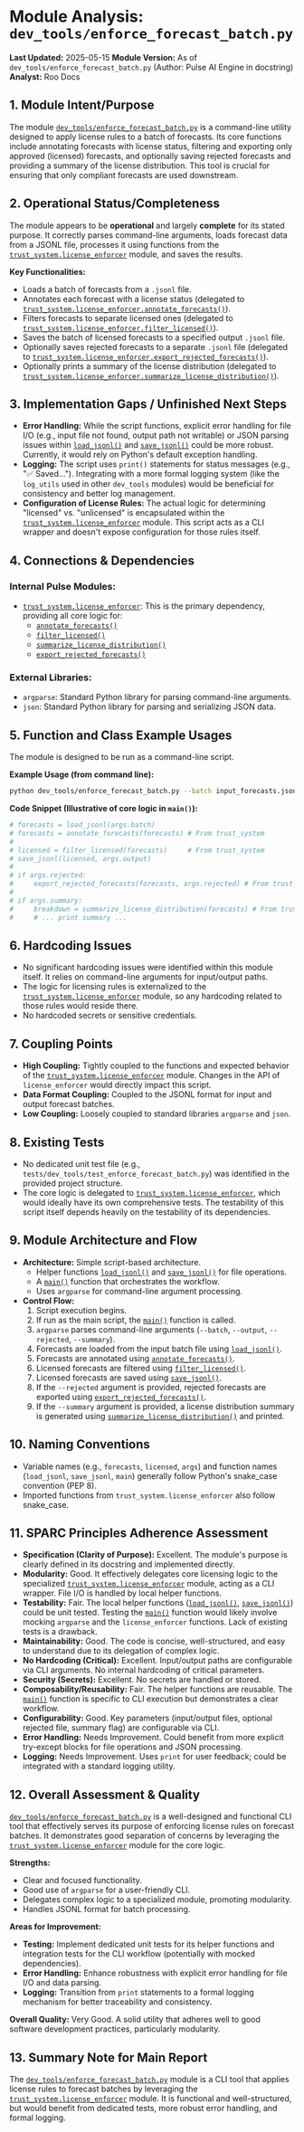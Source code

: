 # Module Analysis: `dev_tools/enforce_forecast_batch.py`

**Last Updated:** 2025-05-15
**Module Version:** As of `dev_tools/enforce_forecast_batch.py` (Author: Pulse AI Engine in docstring)
**Analyst:** Roo Docs

## 1. Module Intent/Purpose

The module [`dev_tools/enforce_forecast_batch.py`](dev_tools/enforce_forecast_batch.py:1) is a command-line utility designed to apply license rules to a batch of forecasts. Its core functions include annotating forecasts with license status, filtering and exporting only approved (licensed) forecasts, and optionally saving rejected forecasts and providing a summary of the license distribution. This tool is crucial for ensuring that only compliant forecasts are used downstream.

## 2. Operational Status/Completeness

The module appears to be **operational** and largely **complete** for its stated purpose. It correctly parses command-line arguments, loads forecast data from a JSONL file, processes it using functions from the [`trust_system.license_enforcer`](trust_system/license_enforcer.py:1) module, and saves the results.

**Key Functionalities:**
-   Loads a batch of forecasts from a `.jsonl` file.
-   Annotates each forecast with a license status (delegated to [`trust_system.license_enforcer.annotate_forecasts()`](trust_system/license_enforcer.py:17)).
-   Filters forecasts to separate licensed ones (delegated to [`trust_system.license_enforcer.filter_licensed()`](trust_system/license_enforcer.py:18)).
-   Saves the batch of licensed forecasts to a specified output `.jsonl` file.
-   Optionally saves rejected forecasts to a separate `.jsonl` file (delegated to [`trust_system.license_enforcer.export_rejected_forecasts()`](trust_system/license_enforcer.py:20)).
-   Optionally prints a summary of the license distribution (delegated to [`trust_system.license_enforcer.summarize_license_distribution()`](trust_system/license_enforcer.py:19)).

## 3. Implementation Gaps / Unfinished Next Steps

-   **Error Handling:** While the script functions, explicit error handling for file I/O (e.g., input file not found, output path not writable) or JSON parsing issues within [`load_jsonl()`](dev_tools/enforce_forecast_batch.py:23) and [`save_jsonl()`](dev_tools/enforce_forecast_batch.py:27) could be more robust. Currently, it would rely on Python's default exception handling.
-   **Logging:** The script uses `print()` statements for status messages (e.g., "✅ Saved..."). Integrating with a more formal logging system (like the `log_utils` used in other `dev_tools` modules) would be beneficial for consistency and better log management.
-   **Configuration of License Rules:** The actual logic for determining "licensed" vs. "unlicensed" is encapsulated within the [`trust_system.license_enforcer`](trust_system/license_enforcer.py:1) module. This script acts as a CLI wrapper and doesn't expose configuration for those rules itself.

## 4. Connections & Dependencies

### Internal Pulse Modules:
-   [`trust_system.license_enforcer`](trust_system/license_enforcer.py:1): This is the primary dependency, providing all core logic for:
    -   [`annotate_forecasts()`](trust_system/license_enforcer.py:17)
    -   [`filter_licensed()`](trust_system/license_enforcer.py:18)
    -   [`summarize_license_distribution()`](trust_system/license_enforcer.py:19)
    -   [`export_rejected_forecasts()`](trust_system/license_enforcer.py:20)

### External Libraries:
-   `argparse`: Standard Python library for parsing command-line arguments.
-   `json`: Standard Python library for parsing and serializing JSON data.

## 5. Function and Class Example Usages

The module is designed to be run as a command-line script.

**Example Usage (from command line):**
```bash
python dev_tools/enforce_forecast_batch.py --batch input_forecasts.jsonl --output licensed_forecasts.jsonl --rejected rejected_forecasts.jsonl --summary
```

**Code Snippet (Illustrative of core logic in `main()`):**
```python
# forecasts = load_jsonl(args.batch)
# forecasts = annotate_forecasts(forecasts) # From trust_system
#
# licensed = filter_licensed(forecasts)     # From trust_system
# save_jsonl(licensed, args.output)
#
# if args.rejected:
#     export_rejected_forecasts(forecasts, args.rejected) # From trust_system
#
# if args.summary:
#     breakdown = summarize_license_distribution(forecasts) # From trust_system
#     # ... print summary ...
```

## 6. Hardcoding Issues

-   No significant hardcoding issues were identified within this module itself. It relies on command-line arguments for input/output paths.
-   The logic for licensing rules is externalized to the [`trust_system.license_enforcer`](trust_system/license_enforcer.py:1) module, so any hardcoding related to those rules would reside there.
-   No hardcoded secrets or sensitive credentials.

## 7. Coupling Points

-   **High Coupling:** Tightly coupled to the functions and expected behavior of the [`trust_system.license_enforcer`](trust_system/license_enforcer.py:1) module. Changes in the API of `license_enforcer` would directly impact this script.
-   **Data Format Coupling:** Coupled to the JSONL format for input and output forecast batches.
-   **Low Coupling:** Loosely coupled to standard libraries `argparse` and `json`.

## 8. Existing Tests

-   No dedicated unit test file (e.g., `tests/dev_tools/test_enforce_forecast_batch.py`) was identified in the provided project structure.
-   The core logic is delegated to [`trust_system.license_enforcer`](trust_system/license_enforcer.py:1), which would ideally have its own comprehensive tests. The testability of this script itself depends heavily on the testability of its dependencies.

## 9. Module Architecture and Flow

-   **Architecture:** Simple script-based architecture.
    -   Helper functions [`load_jsonl()`](dev_tools/enforce_forecast_batch.py:23) and [`save_jsonl()`](dev_tools/enforce_forecast_batch.py:27) for file operations.
    -   A [`main()`](dev_tools/enforce_forecast_batch.py:33) function that orchestrates the workflow.
    -   Uses `argparse` for command-line argument processing.
-   **Control Flow:**
    1.  Script execution begins.
    2.  If run as the main script, the [`main()`](dev_tools/enforce_forecast_batch.py:33) function is called.
    3.  `argparse` parses command-line arguments (`--batch`, `--output`, `--rejected`, `--summary`).
    4.  Forecasts are loaded from the input batch file using [`load_jsonl()`](dev_tools/enforce_forecast_batch.py:23).
    5.  Forecasts are annotated using [`annotate_forecasts()`](trust_system/license_enforcer.py:17).
    6.  Licensed forecasts are filtered using [`filter_licensed()`](trust_system/license_enforcer.py:18).
    7.  Licensed forecasts are saved using [`save_jsonl()`](dev_tools/enforce_forecast_batch.py:27).
    8.  If the `--rejected` argument is provided, rejected forecasts are exported using [`export_rejected_forecasts()`](trust_system/license_enforcer.py:20).
    9.  If the `--summary` argument is provided, a license distribution summary is generated using [`summarize_license_distribution()`](trust_system/license_enforcer.py:19) and printed.

## 10. Naming Conventions

-   Variable names (e.g., `forecasts`, `licensed`, `args`) and function names (`load_jsonl`, `save_jsonl`, `main`) generally follow Python's snake_case convention (PEP 8).
-   Imported functions from `trust_system.license_enforcer` also follow snake_case.

## 11. SPARC Principles Adherence Assessment

-   **Specification (Clarity of Purpose):** Excellent. The module's purpose is clearly defined in its docstring and implemented directly.
-   **Modularity:** Good. It effectively delegates core licensing logic to the specialized [`trust_system.license_enforcer`](trust_system/license_enforcer.py:1) module, acting as a CLI wrapper. File I/O is handled by local helper functions.
-   **Testability:** Fair. The local helper functions ([`load_jsonl()`](dev_tools/enforce_forecast_batch.py:23), [`save_jsonl()`](dev_tools/enforce_forecast_batch.py:27)) could be unit tested. Testing the [`main()`](dev_tools/enforce_forecast_batch.py:33) function would likely involve mocking `argparse` and the `license_enforcer` functions. Lack of existing tests is a drawback.
-   **Maintainability:** Good. The code is concise, well-structured, and easy to understand due to its delegation of complex logic.
-   **No Hardcoding (Critical):** Excellent. Input/output paths are configurable via CLI arguments. No internal hardcoding of critical parameters.
-   **Security (Secrets):** Excellent. No secrets are handled or stored.
-   **Composability/Reusability:** Fair. The helper functions are reusable. The [`main()`](dev_tools/enforce_forecast_batch.py:33) function is specific to CLI execution but demonstrates a clear workflow.
-   **Configurability:** Good. Key parameters (input/output files, optional rejected file, summary flag) are configurable via CLI.
-   **Error Handling:** Needs Improvement. Could benefit from more explicit try-except blocks for file operations and JSON processing.
-   **Logging:** Needs Improvement. Uses `print` for user feedback; could be integrated with a standard logging utility.

## 12. Overall Assessment & Quality

[`dev_tools/enforce_forecast_batch.py`](dev_tools/enforce_forecast_batch.py:1) is a well-designed and functional CLI tool that effectively serves its purpose of enforcing license rules on forecast batches. It demonstrates good separation of concerns by leveraging the [`trust_system.license_enforcer`](trust_system/license_enforcer.py:1) module for the core logic.

**Strengths:**
-   Clear and focused functionality.
-   Good use of `argparse` for a user-friendly CLI.
-   Delegates complex logic to a specialized module, promoting modularity.
-   Handles JSONL format for batch processing.

**Areas for Improvement:**
-   **Testing:** Implement dedicated unit tests for its helper functions and integration tests for the CLI workflow (potentially with mocked dependencies).
-   **Error Handling:** Enhance robustness with explicit error handling for file I/O and data parsing.
-   **Logging:** Transition from `print` statements to a formal logging mechanism for better traceability and consistency.

**Overall Quality:** Very Good. A solid utility that adheres well to good software development practices, particularly modularity.

## 13. Summary Note for Main Report

The [`dev_tools/enforce_forecast_batch.py`](dev_tools/enforce_forecast_batch.py:1) module is a CLI tool that applies license rules to forecast batches by leveraging the [`trust_system.license_enforcer`](trust_system/license_enforcer.py:1) module. It is functional and well-structured, but would benefit from dedicated tests, more robust error handling, and formal logging.